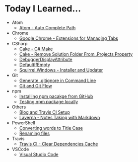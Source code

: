 # Today I Learned...

- Atom
  * [Atom - Auto Complete Path](Atom/atom-auto-complete-path.md)
- Chrome
  * [Google Chrome - Extensions for Managing Tabs](Chrome/google-chrome-extensions-for-managing-tabs.md)
- CSharp
  * [Cake - C# Make](CSharp/cake-c-make.md)
  * [Cake - Remove Solution Folder From .Projects Property](CSharp/cake-remove-solution-folder-from-projects-property.md)
  * [DebuggerDisplayAttribute](CSharp/debuggerdisplayattribute.md)
  * [DefaultIfEmpty](CSharp/defaultifempty.md)
  * [Squirrel.Windows - Installer and Updater](CSharp/squirrel-windows-installer-and-updater.md)
- Git
  * [Generate .gitignore in Command Line](Git/generate-gitignore-in-command-line.md)
  * [Git and Git Flow](Git/git-and-git-flow.md)
- npm
  * [Installing npm pacakge from GitHub](npm/installing-npm-pacakge-from-github.md)
  * [Testing npm package locally](npm/testing-npm-package-locally.md)
- Others
  * [Blog and Travis CI Setup](Others/blog-and-travis-ci-setup.md)
  * [Laverna - Notes Taking with Markdown](Others/laverna-notes-taking-with-markdown.md)
- PowerShell
  * [Converting words to Title Case](PowerShell/converting-words-to-title-case.md)
  * [Renaming files](PowerShell/renaming-files.md)
- Travis
  * [Travis CI - Clear Dependencies Cache](Travis/travis-ci-clear-dependencies-cache.md)
- VSCode
  * [Visual Studio Code](VSCode/visual-studio-code.md)
